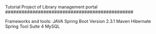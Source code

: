 Tutorial Project of Library management portal
###############################################

Frameworks and tools:
JAVA Spring Boot Version 2.3.1
Maven
Hibernate
Spring Tool Suite 4
MySQL

